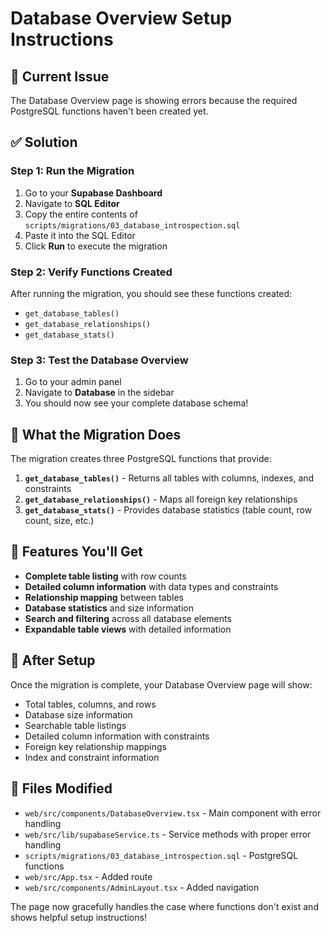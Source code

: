 # Database Overview Setup Instructions

## 🚨 Current Issue

The Database Overview page is showing errors because the required PostgreSQL functions haven't been created yet.

## ✅ Solution

### Step 1: Run the Migration

1. Go to your **Supabase Dashboard**
2. Navigate to **SQL Editor**
3. Copy the entire contents of `scripts/migrations/03_database_introspection.sql`
4. Paste it into the SQL Editor
5. Click **Run** to execute the migration

### Step 2: Verify Functions Created

After running the migration, you should see these functions created:

- `get_database_tables()`
- `get_database_relationships()`
- `get_database_stats()`

### Step 3: Test the Database Overview

1. Go to your admin panel
2. Navigate to **Database** in the sidebar
3. You should now see your complete database schema!

## 🔧 What the Migration Does

The migration creates three PostgreSQL functions that provide:

1. **`get_database_tables()`** - Returns all tables with columns, indexes, and constraints
2. **`get_database_relationships()`** - Maps all foreign key relationships
3. **`get_database_stats()`** - Provides database statistics (table count, row count, size, etc.)

## 🎯 Features You'll Get

- **Complete table listing** with row counts
- **Detailed column information** with data types and constraints
- **Relationship mapping** between tables
- **Database statistics** and size information
- **Search and filtering** across all database elements
- **Expandable table views** with detailed information

## 🚀 After Setup

Once the migration is complete, your Database Overview page will show:

- Total tables, columns, and rows
- Database size information
- Searchable table listings
- Detailed column information with constraints
- Foreign key relationship mappings
- Index and constraint information

## 📁 Files Modified

- `web/src/components/DatabaseOverview.tsx` - Main component with error handling
- `web/src/lib/supabaseService.ts` - Service methods with proper error handling
- `scripts/migrations/03_database_introspection.sql` - PostgreSQL functions
- `web/src/App.tsx` - Added route
- `web/src/components/AdminLayout.tsx` - Added navigation

The page now gracefully handles the case where functions don't exist and shows helpful setup instructions!
